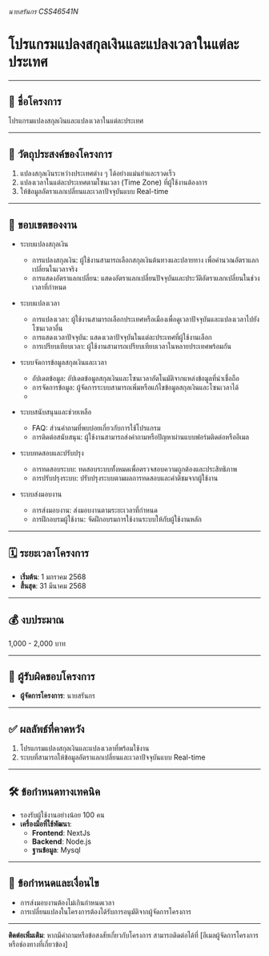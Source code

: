 ###### นายสรันกร CSS46541N
# โปรแกรมแปลงสกุลเงินและแปลงเวลาในแต่ละประเทศ

---

## 🌟 ชื่อโครงการ  
โปรแกรมแปลงสกุลเงินและแปลงเวลาในแต่ละประเทศ  

---

## 🎯 วัตถุประสงค์ของโครงการ  
1. แปลงสกุลเงินระหว่างประเทศต่าง ๆ ได้อย่างแม่นยำและรวดเร็ว  
2. แปลงเวลาในแต่ละประเทศตามโซนเวลา (Time Zone) ที่ผู้ใช้งานต้องการ  
3. ให้ข้อมูลอัตราแลกเปลี่ยนและเวลาปัจจุบันแบบ Real-time  

---

## 📌 ขอบเขตของงาน   
- ระบบแปลงสกุลเงิน
    - การแปลงสกุลเงิน: ผู้ใช้งานสามารถเลือกสกุลเงินต้นทางและปลายทาง เพื่อคำนวณอัตราแลกเปลี่ยนในเวลาจริง
    - การแสดงอัตราแลกเปลี่ยน: แสดงอัตราแลกเปลี่ยนปัจจุบันและประวัติอัตราแลกเปลี่ยนในช่วงเวลาที่กำหนด

- ระบบแปลงเวลา
    - การแปลงเวลา: ผู้ใช้งานสามารถเลือกประเทศหรือเมืองเพื่อดูเวลาปัจจุบันและแปลงเวลาไปยังโซนเวลาอื่น
    - การแสดงเวลาปัจจุบัน: แสดงเวลาปัจจุบันในแต่ละประเทศที่ผู้ใช้งานเลือก
    - การเปรียบเทียบเวลา: ผู้ใช้งานสามารถเปรียบเทียบเวลาในหลายประเทศพร้อมกัน

- ระบบจัดการข้อมูลสกุลเงินและเวลา
    - อัปเดตข้อมูล: อัปเดตข้อมูลสกุลเงินและโซนเวลาอัตโนมัติจากแหล่งข้อมูลที่น่าเชื่อถือ
    - การจัดการข้อมูล: ผู้จัดการระบบสามารถเพิ่มหรือแก้ไขข้อมูลสกุลเงินและโซนเวลาได้
    - 
- ระบบสนับสนุนและช่วยเหลือ
    - FAQ: ส่วนคำถามที่พบบ่อยเกี่ยวกับการใช้โปรแกรม
    - การติดต่อสนับสนุน: ผู้ใช้งานสามารถส่งคำถามหรือปัญหาผ่านแบบฟอร์มติดต่อหรืออีเมล

- ระบบทดสอบและปรับปรุง
    - การทดสอบระบบ: ทดสอบระบบทั้งหมดเพื่อตรวจสอบความถูกต้องและประสิทธิภาพ
    - การปรับปรุงระบบ: ปรับปรุงระบบตามผลการทดสอบและคำติชมจากผู้ใช้งาน

- ระบบส่งมอบงาน
    - การส่งมอบงาน: ส่งมอบงานตามระยะเวลาที่กำหนด
    - การฝึกอบรมผู้ใช้งาน: จัดฝึกอบรมการใช้งานระบบให้กับผู้ใช้งานหลัก

---

## 🗓️ ระยะเวลาโครงการ  
- **เริ่มต้น**: 1 มกราคม 2568  
- **สิ้นสุด**: 31 มีนาคม 2568  

---

## 💰 งบประมาณ  
1,000 - 2,000 บาท  

---

## 👥 ผู้รับผิดชอบโครงการ  
- **ผู้จัดการโครงการ**: นายสรันกร

---

## ✅ ผลลัพธ์ที่คาดหวัง  
1. โปรแกรมแปลงสกุลเงินและแปลงเวลาที่พร้อมใช้งาน  
2. ระบบที่สามารถให้ข้อมูลอัตราแลกเปลี่ยนและเวลาปัจจุบันแบบ Real-time  

---

## 🛠️ ข้อกำหนดทางเทคนิค  
- รองรับผู้ใช้งานอย่างน้อย 100 คน  
- **เครื่องมือที่ใช้พัฒนา**:  
  - **Frontend**: NextJs  
  - **Backend**: Node.js  
  - **ฐานข้อมูล**: Mysql  

---

## 📄 ข้อกำหนดและเงื่อนไข  
- การส่งมอบงานต้องไม่เกินกำหนดเวลา  
- การเปลี่ยนแปลงในโครงการต้องได้รับการอนุมัติจากผู้จัดการโครงการ  

---

**ติดต่อเพิ่มเติม**: หากมีคำถามหรือข้อสงสัยเกี่ยวกับโครงการ สามารถติดต่อได้ที่ [อีเมลผู้จัดการโครงการหรือช่องทางที่เกี่ยวข้อง]  

